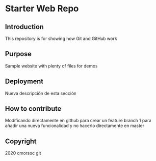 # Starter Web Repo

## Introduction

This repository is for showing how Git and GitHub work

## Purpose

Sample website with plenty of files for demos

## Deployment

Nueva descripción de esta sección

## How to contribute

Modificando directamente en github para crear un feature branch 1 para añadir una nueva funcionalidad y no hacerlo directamente en master

## Copyright

2020 cmorsoc git
